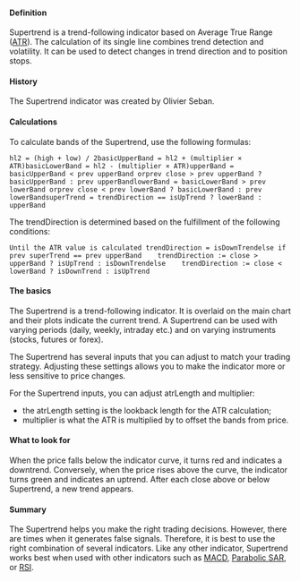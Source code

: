 #### Definition

Supertrend is a trend-following indicator based on Average True Range ([ATR](https://www.tradingview.com/scripts/averagetruerange/)). The calculation of its single line combines trend detection and volatility. It can be used to detect changes in trend direction and to position stops.

#### History

The Supertrend indicator was created by Olivier Seban.

#### Calculations

To calculate bands of the Supertrend, use the following formulas:

```
hl2 = (high + low) / 2basicUpperBand = hl2 + (multiplier × ATR)basicLowerBand = hl2 - (multiplier × ATR)upperBand = basicUpperBand < prev upperBand orprev close > prev upperBand ? basicUpperBand : prev upperBandlowerBand = basicLowerBand > prev lowerBand orprev close < prev lowerBand ? basicLowerBand : prev lowerBandsuperTrend = trendDirection == isUpTrend ? lowerBand : upperBand
```

The trendDirection is determined based on the fulfillment of the following conditions:

```
Until the ATR value is calculated trendDirection = isDownTrendelse if prev superTrend == prev upperBand    trendDirection := close > upperBand ? isUpTrend : isDownTrendelse    trendDirection := close < lowerBand ? isDownTrend : isUpTrend
```

#### The basics

The Supertrend is a trend-following indicator. It is overlaid on the main chart and their plots indicate the current trend. A Supertrend can be used with varying periods (daily, weekly, intraday etc.) and on varying instruments (stocks, futures or forex).

The Supertrend has several inputs that you can adjust to match your trading strategy. Adjusting these settings allows you to make the indicator more or less sensitive to price changes.

For the Supertrend inputs, you can adjust atrLength and multiplier:

-   the atrLength setting is the lookback length for the ATR calculation;
-   multiplier is what the ATR is multiplied by to offset the bands from price.

#### What to look for

When the price falls below the indicator curve, it turns red and indicates a downtrend. Conversely, when the price rises above the curve, the indicator turns green and indicates an uptrend. After each close above or below Supertrend, a new trend appears.

#### Summary

The Supertrend helps you make the right trading decisions. However, there are times when it generates false signals. Therefore, it is best to use the right combination of several indicators. Like any other indicator, Supertrend works best when used with other indicators such as [MACD](https://www.tradingview.com/scripts/macd/), [Parabolic SAR](https://www.tradingview.com/scripts/parabolicsar/), or [RSI](https://www.tradingview.com/scripts/relativestrengthindex/).